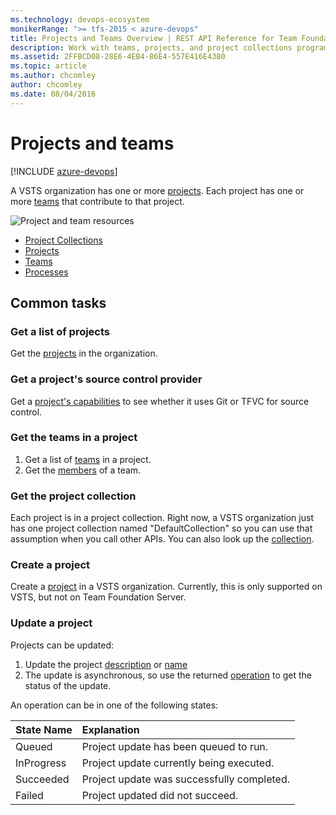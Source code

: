 ```yaml
---
ms.technology: devops-ecosystem
monikerRange: ">= tfs-2015 < azure-devops"
title: Projects and Teams Overview | REST API Reference for Team Foundation Server
description: Work with teams, projects, and project collections programmatically using the REST APIs for Team Foundation Server.
ms.assetid: 2FFBCD08-28E6-4EB4-86E4-557E416E4380
ms.topic: article
ms.author: chcomley
author: chcomley
ms.date: 08/04/2016
---
```


# Projects and teams

[!INCLUDE [azure-devops](../_data/azure-devops-message.md)]

A VSTS organization has one or more [projects](./projects.md). Each project has one or more [teams](./teams.md) that contribute to that project.

![Project and team resources](./media/projects-and-teams.png)

- [Project Collections](./project-collections.md)
- [Projects](./projects.md)
- [Teams](./teams.md)
- [Processes](./processes.md)

## Common tasks

### Get a list of projects

Get the [projects](./projects.md) in the organization.

### Get a project's source control provider

Get a [project's capabilities](./projects.md#withcapabilities) to see whether it uses Git or TFVC for source control.

### Get the teams in a project

1. Get a list of [teams](./teams.md) in a project.
2. Get the [members](./teams.md#GetaTeamMembers) of a team.

### Get the project collection

Each project is in a project collection.
Right now, a VSTS organization just has one project collection named "DefaultCollection" so you can use that assumption when you call other APIs.
You can also look up the [collection](./project-collections.md).

### Create a project

Create a [project](./projects.md#createateamproject) in a VSTS organization. Currently, this is only supported on VSTS, but not on Team Foundation Server.

### Update a project

Projects can be updated:

1. Update the project [description](./projects.md#UpdateDescription) or [name](./projects.md#UpdateName)
2. The update is asynchronous, so use the returned [operation](./projects.md#GetOperation)
   to get the status of the update.

An operation can be in one of the following states:

| State Name | Explanation                                |
| :--------- | :----------------------------------------- |
| Queued     | Project update has been queued to run.     |
| InProgress | Project update currently being executed.   |
| Succeeded  | Project update was successfully completed. |
| Failed     | Project updated did not succeed.           |
